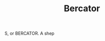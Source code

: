 ---
title: Bercator
permalink: "/definitions/bercator.html"
body: S, or BERCATOR. A shep
published_at: '2018-07-07'
layout: post
---